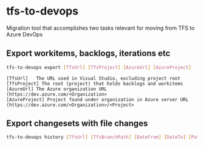 # tfs-to-devops
Migration tool that accomplishes two tasks relevant for moving from TFS to Azure DevOps

## Export workitems, backlogs, iterations etc
```bash
tfs-to-devops export [TfsUrl] [TfsProject] [AzureUrl] [AzureProject]
```

```
[TfsUrl]   The URL used in Visual Studio, excluding project root
[TfsProject] The root (project) that holds backlogs and workitems
[AzureUrl] The Azure organization URL (https://dev.azure.com/<Organization>
[AzureProject] Project found under organization in Azure server URL (https://dev.azure.com/<Organization>/<Project>
```


## Export changesets with file changes
```bash
tfs-to-devops history [TfsUrl] [TfsBranchPath] [DateFrom] [DateTo] [Path]

```
